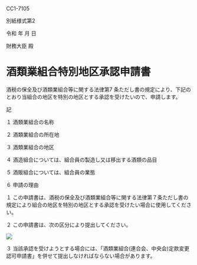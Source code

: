 CC1-7105

別紙様式第2

令和 年 月 日

財務大臣 殿

# 酒類業組合特別地区承認申請書

酒税の保全及び酒類業組合等に関する法律第7 条ただし書の規定により、下記のとおり当組合の地区を特別の地区とする承認を受けたいので、申請します。

記

１ 酒類業組合の名称

２ 酒類業組合の所在地

３ 酒類業組合の地区

４ 酒造組合については、組合員の製造し又は移出する酒類の品目

５ 酒販組合については、組合員の業態

６ 申請の理由

１ この申請書は、酒税の保全及び酒類業組合等に関する法律第７条ただし書の規定により組合の地区を特別の地区とする承認を受けたい場合に使用してください。

２ この申請書は、次の区分により提出してください。

![](https://www.nta.go.jp/tmp/f9c2a153-6c66-4384-8946-9c0377db75e9/images/88aa048cabae39c1d955ed25382a01f7a0b91eeb27f4378de494d3ac78ae0ac0.jpg)

３ 当該承認を受けようとする場合には、「酒類業組合(連合会、中央会)定款変更認可申請書」を併せて提出しなければならない場合があります。
